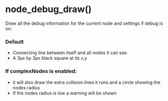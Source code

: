 # node_debug_draw()

Draw all the debug information for the current node and settings if debug is on:

### Default

- Connecting line between itself and all nodes it can see.
- A 3px by 3px black square at its x,y

### If complexNodes is enabled:

- it will also draw the extra collision lines it runs and a circle showing the nodes radius
- If the nodes radius is low a warning will be shown